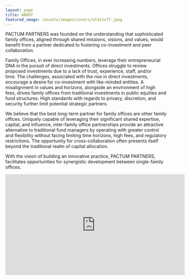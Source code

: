 ```yaml
---
layout: page
title: ABOUT
featured_image: /assets/images/covers/oldstuff.jpeg
---
```


<!-- <div class="alignleft">
	<img src="/assets/images/people/.jpeg" alt="left" style="width:200px;">
</div> -->
PACTUM PARTNERS was founded on the understanding that sophisticated family offices, aligned through shared missions, visions, and values, would benefit from a partner dedicated to fostering co-investment and peer collaboration. 

  
Family Offices, in ever increasing numbers, leverage their entrepreneurial DNA in the pursuit of direct investments. Offices struggle to review proposed investments due to a lack of trust, experience, staff, and/or time. The challenges, associated with the rise in direct investments, encourage a desire for co-investment with like-minded entities. A misalignment in values and horizons, alongside an environment of high fees, drives family offices from traditional investments in public equities and fund structures. High standards with regards to privacy, discretion, and security further limit potential strategic partners. 

  
We believe that the best long-term partner for family offices are other family offices. Uniquely capable of leveraging their significant shared expertise, capital, and influence, inter-family office partnerships provide an attractive alternative to traditional fund managers by operating with greater control and flexibility without facing limiting time horizons, high fees, and regulatory restrictions. The opportunity for cross-collaboration often presents itself beyond the traditional realm of capital allocation.

  
With the vision of building an innovative practice, PACTUM PARTNERS, facilitates opportunities for synergistic development between single-family offices.

<iframe src="https://pitch.com/embed/66548526-b1e3-4070-b12d-22e5cd532e0d" allow="fullscreen" allowfullscreen="" width="560" height="315" style="border:0"></iframe> 



  
  
